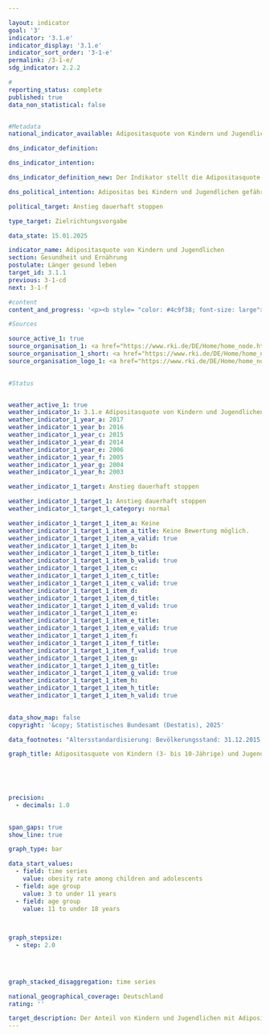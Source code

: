 ```yaml
---

layout: indicator        
goal: '3'        
indicator: '3.1.e'        
indicator_display: '3.1.e'        
indicator_sort_order: '3-1-e'        
permalink: /3-1-e/        
sdg_indicator: 2.2.2        

#
reporting_status: complete        
published: true        
data_non_statistical: false        


#Metadata        
national_indicator_available: Adipositasquote von Kindern und Jugendlichen        

dns_indicator_definition:         

dns_indicator_intention:         

dns_indicator_definition_new: Der Indikator stellt die Adipositasquote von Kindern (3- bis 10-Jährige) und Jugendlichen (11- bis 17-Jährige) an allen Personen derselben Altersgruppe (in Prozent) dar. Bei Kindern und Jugendlichen werden zur Definition von Übergewicht und Adipositas das Alter und Geschlecht verwendet, um die <abbr title="Body Mass Index" tabindex="0">BMI</abbr>-Werte (Body-Mass-Index) mit einer definierten Referenzpopulation zu vergleichen. Als Vergleichsmaßstab werden die Perzentil-Referenzwerte nach Kromeyer-Hauschild verwendet, die die Arbeitsgemeinschaft Adipositas im Kinder- und Jugendalter (<abbr title="Arbeitsgemeinschaft Adipositas im Kinder- und Jugendalter" tabindex="0">AGA</abbr>) empfiehlt. Liegt der <abbr title="Body Mass Index" tabindex="0">BMI</abbr>-Wert oberhalb des 90. alters- und geschlechtsspezifischen Perzentils der Referenzpopulation (> <abbr title="90. Perzentil" tabindex="0">P90</abbr>), das heißt im Bereich derjenigen 10&nbsp;% der Referenzgruppe mit den höchsten <abbr title="Body Mass Index" tabindex="0">BMI</abbr>-Werten, handelt es sich bei Kindern und Jugendlichen um Übergewicht. Liegt der <abbr title="Body Mass Index" tabindex="0">BMI</abbr>-Wert oberhalb des 97. Perzentils der Referenzpopulation (also so hoch wie bei den 3&nbsp;% Kindern <abbr title="beziehungsweise" tabindex="0">bzw.</abbr> Jugendlichen mit den höchsten <abbr title="Body Mass Index" tabindex="0">BMI</abbr>-Werten), handelt es sich um Adipositas (> <abbr title="97. Perzentil" tabindex="0">P97</abbr>).        

dns_political_intention: Adipositas bei Kindern und Jugendlichen gefährdet die altersübliche Entwicklung. Ausgrenzung und sozialer Rückzug sind die Folgen und führen zusätzlich sowohl zu gesundheitlichen als auch zu gesellschaftlichen Problemen. Ein Großteil der bereits adipösen Kinder und Jugendlichen leidet auch im Erwachsenenalter an Adipositas.        

political_target: Anstieg dauerhaft stoppen        

type_target: Zielrichtungsvorgabe        

data_state: 15.01.2025        

indicator_name: Adipositasquote von Kindern und Jugendlichen        
section: Gesundheit und Ernährung        
postulate: Länger gesund leben        
target_id: 3.1.1        
previous: 3-1-cd        
next: 3-1-f        

#content         
content_and_progress: '<p><b style= "color: #4c9f38; font-size: large">3.1.e Adipositasquote von Kindern und Jugendlichen</b><br><br>Der Body Mass Index (<abbr title="Body Mass Index" tabindex="0">BMI</abbr>) dient als Richtwert zur Einschätzung von Übergewicht und insbesondere von Adipositas. Er berechnet sich aus dem Verhältnis des Körpergewichts zum Quadrat der Körpergröße (in der Einheit <abbr title="Kilogramm pro Quadratmeter" tabindex="0">kg/m²</abbr>), berücksichtigt jedoch nicht die individuelle Zusammensetzung der Körpermasse.<br><br>Da sich das Verhältnis von Körpergröße zu Körpergewicht im Kindes- und Jugendalter kontinuierlich verändert, existieren keine einheitlichen Grenzwerte zur Klassifikation von Übergewicht und Adipositas über alle Altersgruppen hinweg. Deshalb werden alters- und geschlechtsspezifische <abbr title="Body Mass Index" tabindex="0">BMI</abbr>-Perzentilkurven herangezogen, die die Verteilung des <abbr title="Body Mass Index" tabindex="0">BMI</abbr> in einer Referenzpopulation abbilden. Somit können die <abbr title="Body Mass Index" tabindex="0">BMI</abbr>-Werte der Kinder und Jugendlichen im Vergleich zu gleichaltrigen Jungen oder Mädchen eingeordnet werden. In Deutschland wird Adipositas anhand des Referenzsystems von Kromeyer-Hauschild et al. definiert. Diese zugrunde liegenden Referenzwerte basieren auf Erhebungen zu Körpergröße und Körpergewicht, die zwischen 1985&nbsp;und 1998&nbsp;in verschiedenen Regionen Deutschlands mit unterschiedlichen Methoden durchgeführt wurden.<br><br>Ein <abbr title="Body Mass Index" tabindex="0">BMI</abbr> oberhalb des 97. Perzentils (> <abbr title="97. Perzentil" tabindex="0">P97</abbr>) wird als Adipositas definiert. So gelten beispielsweise Kinder im Alter von 3&nbsp;bis unter 4&nbsp;Jahren mit einem <abbr title="Body Mass Index" tabindex="0">BMI</abbr> von 18,8&nbsp;<abbr title="Kilogramm pro Quadratmeter" tabindex="0">kg/m²</abbr> als adipös.<br><br>Die Datengrundlage für diesen Indikator stammt vom Robert Koch-Institut (<abbr title="Robert Koch-Institut" tabindex="0">RKI</abbr>). Die erste bundesweit repräsentative Erhebung zur Gesundheit von Kindern und Jugendlichen in Deutschland (<abbr title="Studie zur Gesundheit von Kindern und Jugendlichen in Deutschland" tabindex="0">KiGGS</abbr>) wurde zwischen 2003&nbsp;und 2006&nbsp;durchgeführt. Vergleichbare Daten liegen aus der zweiten Erhebungswelle (<abbr title="Studie zur Gesundheit von Kindern und Jugendlichen in Deutschland" tabindex="0">KiGGS</abbr> Welle 2) für den Zeitraum 2014&nbsp;bis 2017&nbsp;vor. Um einen Vergleich über die Zeit hinweg&nbsp;–&nbsp;unabhängig von demografischen Veränderungen&nbsp;–&nbsp;zu ermöglichen, wurden die Ergebnisse auf den Bevölkerungsstand zum 31.12.2015&nbsp;standardisiert.<br><br>Im Zeitraum 2014&nbsp;bis 2017&nbsp;wurden 3,9&nbsp;% der 3- bis 10-Jährigen und 8,0&nbsp;% der 11- bis 17-Jährigen als adipös eingestuft. In der jüngeren Altersgruppe traten keine geschlechtsspezifischen Unterschiede auf. Bei den 11- bis 17-Jährigen lag der Anteil adipöser Mädchen bei 7,2&nbsp;%, der der Jungen bei 8,7&nbsp;%.<br><br>Zum Vergleich: Zwischen 2003&nbsp;und 2006&nbsp;lag der Anteil adipöser Kinder im Alter von 3&nbsp;bis 10&nbsp;Jahren bei 5,2&nbsp;%, bei den 11- bis 17-Jährigen bei 8,3&nbsp;%. Auch in diesem Zeitraum zeigten sich in der jüngeren Altersgruppe keine Unterschiede zwischen den Geschlechtern. In der älteren Gruppe waren 8,2&nbsp;% der Mädchen und 8,4&nbsp;% der Jungen adipös.<br><br>Insgesamt zeigt sich bei den 3- bis 10-Jährigen im Vergleich zum ersten Erhebungszeitraum ein Rückgang der Adipositasquote, während sich bei den 11- bis 17-Jährigen lediglich geringfügige Veränderungen beobachten lassen.<br><br>Entscheidende Einflussfaktoren für die Entstehung von Übergewicht und Adipositas sind das Ernährungs- und Bewegungsverhalten. Diese variieren deutlich in Abhängigkeit vom sozioökonomischen Status (<abbr title="Socioeconomic status (Sozioökonomischer Status)" tabindex="0">SES</abbr>). Die Ergebnisse der <abbr title="Studie zur Gesundheit von Kindern und Jugendlichen in Deutschland" tabindex="0">KiGGS</abbr> Welle 2&nbsp;bestätigen, dass sich 3- bis 17-jährige Kinder und Jugendliche mit niedrigem <abbr title="Socioeconomic status (Sozioökonomischer Status)" tabindex="0">SES</abbr> häufiger ungesund ernähren und seltener sportlich betätigen als Gleichaltrige aus sozial bessergestellten Familien.<br><br>Das Risiko für Übergewicht und Adipositas ist bei Kindern und Jugendlichen mit niedrigem <abbr title="Socioeconomic status (Sozioökonomischer Status)" tabindex="0">SES</abbr> etwa drei- bis viermal so hoch wie bei Gleichaltrigen mit hohem <abbr title="Socioeconomic status (Sozioökonomischer Status)" tabindex="0">SES</abbr>. Beide Gruppen umfassen jeweils rund 20&nbsp;% der Studienpopulation.</p>'                

#Sources        

source_active_1: true
source_organisation_1: <a href="https://www.rki.de/DE/Home/home_node.html" target="_blank" onclick="return confirm_alert('des RKI', 'De')">Robert Koch-Institut</a>
source_organisation_1_short: <a href="https://www.rki.de/DE/Home/home_node.html" target="_blank" onclick="return confirm_alert('des RKI', 'De')">Robert Koch-Institut</a>
source_organisation_logo_1: <a href="https://www.rki.de/DE/Home/home_node.html" target="_blank" onclick="return confirm_alert('des RKI', 'De')"><img src="https://dnsTestEnvironment.github.io/dns-indicators/public/OrgImgDe/rki.png" alt="Robert Koch-Institut" title=" Klicken Sie hier um zur Homepage der Organisation Robert Koch-Institut zu gelangen." style="height:60px; width:148px; border:transparent"/></a>
        

#Status        


weather_active_1: true
weather_indicator_1: 3.1.e Adipositasquote von Kindern und Jugendlichen
weather_indicator_1_year_a: 2017
weather_indicator_1_year_b: 2016
weather_indicator_1_year_c: 2015
weather_indicator_1_year_d: 2014
weather_indicator_1_year_e: 2006
weather_indicator_1_year_f: 2005
weather_indicator_1_year_g: 2004
weather_indicator_1_year_h: 2003

weather_indicator_1_target: Anstieg dauerhaft stoppen

weather_indicator_1_target_1: Anstieg dauerhaft stoppen
weather_indicator_1_target_1_category: normal

weather_indicator_1_target_1_item_a: Keine
weather_indicator_1_target_1_item_a_title: Keine Bewertung möglich.
weather_indicator_1_target_1_item_a_valid: true
weather_indicator_1_target_1_item_b: 
weather_indicator_1_target_1_item_b_title: 
weather_indicator_1_target_1_item_b_valid: true
weather_indicator_1_target_1_item_c: 
weather_indicator_1_target_1_item_c_title: 
weather_indicator_1_target_1_item_c_valid: true
weather_indicator_1_target_1_item_d: 
weather_indicator_1_target_1_item_d_title: 
weather_indicator_1_target_1_item_d_valid: true
weather_indicator_1_target_1_item_e: 
weather_indicator_1_target_1_item_e_title: 
weather_indicator_1_target_1_item_e_valid: true
weather_indicator_1_target_1_item_f: 
weather_indicator_1_target_1_item_f_title: 
weather_indicator_1_target_1_item_f_valid: true
weather_indicator_1_target_1_item_g: 
weather_indicator_1_target_1_item_g_title: 
weather_indicator_1_target_1_item_g_valid: true
weather_indicator_1_target_1_item_h: 
weather_indicator_1_target_1_item_h_title: 
weather_indicator_1_target_1_item_h_valid: true        
        

data_show_map: false        
copyright: '&copy; Statistisches Bundesamt (Destatis), 2025'        

data_footnotes: "Altersstandardisierung: Bevölkerungsstand: 31.12.2015.<br>• Die Daten basieren auf einer Sonderauswertung und sind nicht öffentlich zugänglich.<br>• Die nächste Datenaktualisierung (Zeitraum 2023/2024) ist im Laufe des Jahres 2025&nbsp;geplant."        

graph_title: Adipositasquote von Kindern (3- bis 10-Jährige) und Jugendlichen (11- bis 17-Jährige)        

        

        

precision: 
  - decimals: 1.0
            

span_gaps: true        
show_line: true        

graph_type: bar                

data_start_values: 
  - field: time series
    value: obesity rate among children and adolescents
  - field: age group
    value: 3 to under 11 years
  - field: age group
    value: 11 to under 18 years        

        

graph_stepsize: 
  - step: 2.0
            

        

graph_stacked_disaggregation: time series                

national_geographical_coverage: Deutschland                
rating: ''        

target_description: Der Anteil von Kindern und Jugendlichen mit Adipositas soll sinken oder konstant bleiben.<br><br>Keine Bewertung möglich. Zu wenig Datenpunkte.        
---
```


